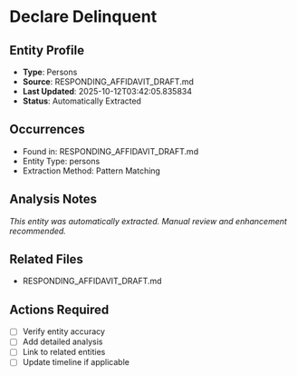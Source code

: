 # Declare Delinquent

## Entity Profile
- **Type**: Persons
- **Source**: RESPONDING_AFFIDAVIT_DRAFT.md
- **Last Updated**: 2025-10-12T03:42:05.835834
- **Status**: Automatically Extracted

## Occurrences
- Found in: RESPONDING_AFFIDAVIT_DRAFT.md
- Entity Type: persons
- Extraction Method: Pattern Matching

## Analysis Notes
*This entity was automatically extracted. Manual review and enhancement recommended.*

## Related Files
- RESPONDING_AFFIDAVIT_DRAFT.md

## Actions Required
- [ ] Verify entity accuracy
- [ ] Add detailed analysis
- [ ] Link to related entities
- [ ] Update timeline if applicable
